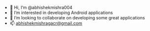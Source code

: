- 👋 Hi, I’m @abhishekmishra004
- 👀 I’m interested in developing Android applications 
- 💞️ I’m looking to collaborate on developing some great applications
- 📫 abhishekmishragacr@gmail.com
